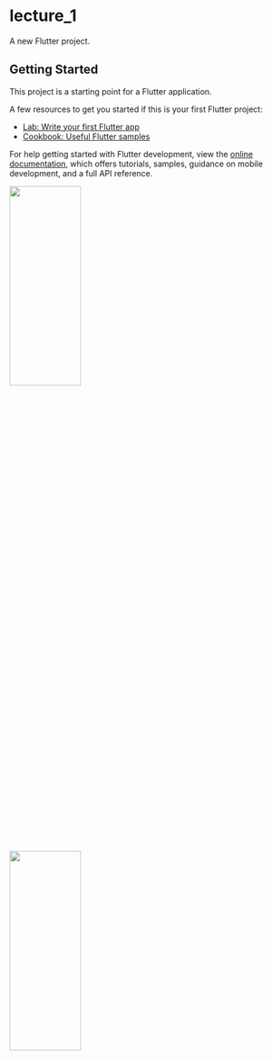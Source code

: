 # lecture_1

A new Flutter project.

## Getting Started

This project is a starting point for a Flutter application.

A few resources to get you started if this is your first Flutter project:

- [Lab: Write your first Flutter app](https://docs.flutter.dev/get-started/codelab)
- [Cookbook: Useful Flutter samples](https://docs.flutter.dev/cookbook)

For help getting started with Flutter development, view the
[online documentation](https://docs.flutter.dev/), which offers tutorials,
samples, guidance on mobile development, and a full API reference.


<p>

<img src="https://user-images.githubusercontent.com/119835050/217431771-d36ca4b5-c8b4-4dd9-bdc4-a2e0b11837e7.png" width="50%" height="30%">
<img src="https://user-images.githubusercontent.com/119835050/217432662-b62049d0-1ef5-4d02-9b41-fbf8199dbe58.png" width="50%" height="30%">


</p>
